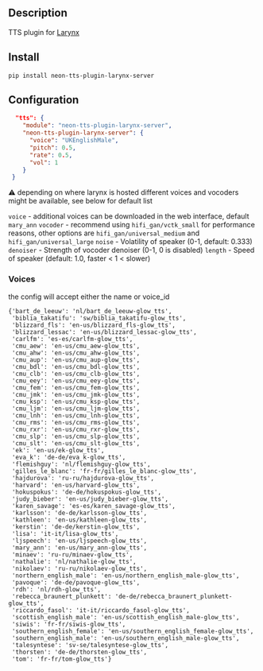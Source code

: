 ## Description

TTS plugin for [Larynx](https://github.com/rhasspy/larynx)

## Install

`pip install neon-tts-plugin-larynx-server`

## Configuration


```json
  "tts": {
    "module": "neon-tts-plugin-larynx-server",
    "neon-tts-plugin-larynx-server": {
      "voice": "UKEnglishMale",
      "pitch": 0.5,
      "rate": 0.5,
      "vol": 1
    }
 }
```

:warning: depending on where larynx is hosted different voices and vocoders 
might be available, see below for default list

`voice` - additional voices can be downloaded in the web interface, default `mary_ann`
`vocoder` -  recommend using `hifi_gan/vctk_small` for performance reasons, 
other options are `hifi_gan/universal_medium` and `hifi_gan/universal_large`
`noise` - Volatility of speaker (0-1, default: 0.333)
`denoiser` - Strength of vocoder denoiser (0-1, 0 is disabled)
`length` - Speed of speaker (default: 1.0, faster < 1 < slower)


### Voices

the config will accept either the name or voice_id

```
{'bart_de_leeuw': 'nl/bart_de_leeuw-glow_tts',
 'biblia_takatifu': 'sw/biblia_takatifu-glow_tts',
 'blizzard_fls': 'en-us/blizzard_fls-glow_tts',
 'blizzard_lessac': 'en-us/blizzard_lessac-glow_tts',
 'carlfm': 'es-es/carlfm-glow_tts',
 'cmu_aew': 'en-us/cmu_aew-glow_tts',
 'cmu_ahw': 'en-us/cmu_ahw-glow_tts',
 'cmu_aup': 'en-us/cmu_aup-glow_tts',
 'cmu_bdl': 'en-us/cmu_bdl-glow_tts',
 'cmu_clb': 'en-us/cmu_clb-glow_tts',
 'cmu_eey': 'en-us/cmu_eey-glow_tts',
 'cmu_fem': 'en-us/cmu_fem-glow_tts',
 'cmu_jmk': 'en-us/cmu_jmk-glow_tts',
 'cmu_ksp': 'en-us/cmu_ksp-glow_tts',
 'cmu_ljm': 'en-us/cmu_ljm-glow_tts',
 'cmu_lnh': 'en-us/cmu_lnh-glow_tts',
 'cmu_rms': 'en-us/cmu_rms-glow_tts',
 'cmu_rxr': 'en-us/cmu_rxr-glow_tts',
 'cmu_slp': 'en-us/cmu_slp-glow_tts',
 'cmu_slt': 'en-us/cmu_slt-glow_tts',
 'ek': 'en-us/ek-glow_tts',
 'eva_k': 'de-de/eva_k-glow_tts',
 'flemishguy': 'nl/flemishguy-glow_tts',
 'gilles_le_blanc': 'fr-fr/gilles_le_blanc-glow_tts',
 'hajdurova': 'ru-ru/hajdurova-glow_tts',
 'harvard': 'en-us/harvard-glow_tts',
 'hokuspokus': 'de-de/hokuspokus-glow_tts',
 'judy_bieber': 'en-us/judy_bieber-glow_tts',
 'karen_savage': 'es-es/karen_savage-glow_tts',
 'karlsson': 'de-de/karlsson-glow_tts',
 'kathleen': 'en-us/kathleen-glow_tts',
 'kerstin': 'de-de/kerstin-glow_tts',
 'lisa': 'it-it/lisa-glow_tts',
 'ljspeech': 'en-us/ljspeech-glow_tts',
 'mary_ann': 'en-us/mary_ann-glow_tts',
 'minaev': 'ru-ru/minaev-glow_tts',
 'nathalie': 'nl/nathalie-glow_tts',
 'nikolaev': 'ru-ru/nikolaev-glow_tts',
 'northern_english_male': 'en-us/northern_english_male-glow_tts',
 'pavoque': 'de-de/pavoque-glow_tts',
 'rdh': 'nl/rdh-glow_tts',
 'rebecca_braunert_plunkett': 'de-de/rebecca_braunert_plunkett-glow_tts',
 'riccardo_fasol': 'it-it/riccardo_fasol-glow_tts',
 'scottish_english_male': 'en-us/scottish_english_male-glow_tts',
 'siwis': 'fr-fr/siwis-glow_tts',
 'southern_english_female': 'en-us/southern_english_female-glow_tts',
 'southern_english_male': 'en-us/southern_english_male-glow_tts',
 'talesyntese': 'sv-se/talesyntese-glow_tts',
 'thorsten': 'de-de/thorsten-glow_tts',
 'tom': 'fr-fr/tom-glow_tts'}
```